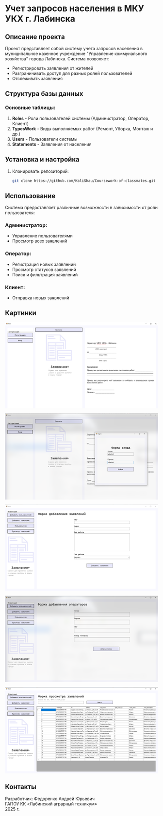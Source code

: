 # Учет запросов населения в МКУ УКХ г. Лабинска

## Описание проекта

Проект представляет собой систему учета запросов населения в муниципальное казенное учреждение "Управление коммунального хозяйства" города Лабинска. Система позволяет:

- Регистрировать заявления от жителей
- Разграничивать доступ для разных ролей пользователей
- Отслеживать заявления

## Структура базы данных

### Основные таблицы:

1. **Roles** - Роли пользователей системы (Администратор, Оператор, Клиент)
2. **TypesWork** - Виды выполняемых работ (Ремонт, Уборка, Монтаж и др.)
3. **Users** - Пользователи системы
4. **Statements** - Заявления от населения

## Установка и настройка

1. Клонировать репозиторий:
   ```bash
   git clone https://github.com/KaliShau/Coursework-of-classmates.git
   ```

## Использование

Система предоставляет различные возможности в зависимости от роли пользователя:

### Администратор:

- Управление пользователями
- Просмотр всех заявлений

### Оператор:

- Регистрация новых заявлений
- Просмотр статусов заявлений
- Поиск и фильтрация заявлений

### Клиент:

- Отправка новых заявлений

## Картинки

![Screenshot](./assets/start-form.png)

![Screenshot](./assets/sign-in.png)

![Screenshot](./assets/create-statement.png)

![Screenshot](./assets/create-user.png)

![Screenshot](./assets/statements.png)

## Контакты

Разработчик: Федоренко Андрей Юрьевич  
ГАПОУ КК «Лабинский аграрный техникум»  
2025 г.
